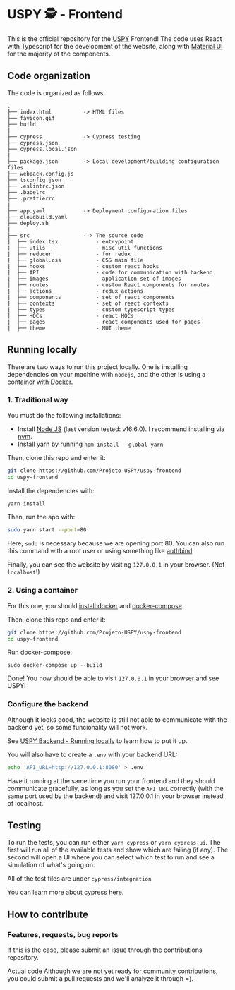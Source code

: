 # USPY 🕵️ - Frontend

This is the official repository for the [USPY](https://uspy.me) Frontend! The code uses React with Typescript for the development of the website, along with [Material UI](https://mui.com/) for the majority of the components.

## Code organization

The code is organized as follows:

```
.
├── index.html          -> HTML files
├── favicon.gif
├── build
|
├── cypress             -> Cypress testing
├── cypress.json
├── cypress.local.json
|
├── package.json        -> Local development/building configuration files
├── webpack.config.js
├── tsconfig.json
├── .eslintrc.json
├── .babelrc
├── .prettierrc
|
├── app.yaml            -> Deployment configuration files
├── cloudbuild.yaml
├── deploy.sh
|
├── src                 --> The source code
|  ├── index.tsx            - entrypoint
|  ├── utils                - misc util functions
|  ├── reducer              - for redux
|  ├── global.css           - CSS main file
|  ├── hooks                - custom react hooks
|  ├── API                  - code for communication with backend
|  ├── images               - application set of images
|  ├── routes               - custom React components for routes
|  ├── actions              - redux actions
|  ├── components           - set of react components
|  ├── contexts             - set of react contexts
|  ├── types                - custom typescript types
|  ├── HOCs                 - react HOCs
|  ├── pages                - react components used for pages
|  ├── theme                - MUI theme

```

## Running locally

There are two ways to run this project locally. One is installing dependencies on your machine with `nodejs`, and the other is using a container with [Docker](https://www.docker.com/).

### 1. Traditional way

You must do the following installations:

- Install [Node JS](https://nodejs.org/en/download/) (last version tested: v16.6.0). I recommend installing via [nvm](https://github.com/nvm-sh/nvm#installing-and-updating).
- Install yarn by running `npm install --global yarn`

Then, clone this repo and enter it:
```sh
git clone https://github.com/Projeto-USPY/uspy-frontend
cd uspy-frontend
```
Install the dependencies with:
```sh
yarn install
```
Then, run the app with:
```sh
sudo yarn start --port=80
```
Here, `sudo` is necessary because we are opening port 80. You can also run this command with a root user or using something like [authbind](https://superuser.com/questions/710253/allow-non-root-process-to-bind-to-port-80-and-443#:~:text=Option%202%3A%20Use%20authbind%20to%20grant%20one%2Dtime%20access%2C%20with%20finer%20user/group/port%20control).

Finally, you can see the website by visiting `127.0.0.1` in your browser. (Not `localhost`!)

### 2. Using a container

For this one, you should [install docker](https://docs.docker.com/engine/install/) and [docker-compose](https://docs.docker.com/compose/install/).

Then, clone this repo and enter it:
```sh
git clone https://github.com/Projeto-USPY/uspy-frontend
cd uspy-frontend
```
Run docker-compose:
```
sudo docker-compose up --build
```
Done! You now should be able to visit `127.0.0.1` in your browser and see USPY!


### Configure the backend

Although it looks good, the website is still not able to communicate with the backend yet, so some funcionality will not work.

See [USPY Backend - Running locally](https://github.com/Projeto-USPY/uspy-backend/tree/local_development#running-locally) to learn how to put it up.

You will also have to create a `.env` with your backend URL:
```sh
echo 'API_URL=http://127.0.0.1:8080' > .env
``` 

Have it running at the same time you run your frontend and they should communicate gracefully, as long as you set the `API_URL` correctly (with the same port used by the backend) and visit 127.0.0.1 in your browser instead of localhost.

## Testing

To run the tests, you can run either `yarn cypress` or `yarn cypress-ui`. The first will run all of the available tests and show which are failing (if any). The second will open a UI where you can select which test to run and see a simulation of what's going on.

All of the test files are under `cypress/integration`

You can learn more about cypress [here](https://www.cypress.io/).

## How to contribute

### Features, requests, bug reports

If this is the case, please submit an issue through the contributions repository.

Actual code
Although we are not yet ready for community contributions, you could submit a pull requests and we'll analyze it through =).